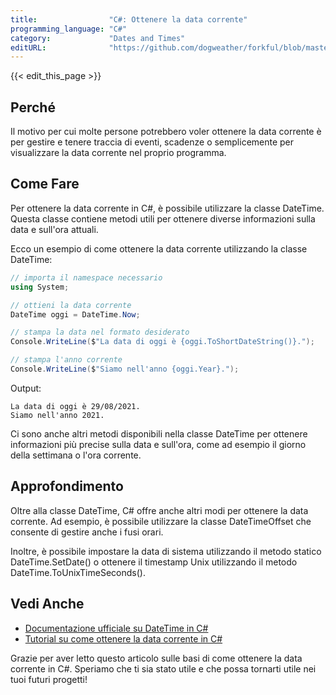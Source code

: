 ```yaml
---
title:                "C#: Ottenere la data corrente"
programming_language: "C#"
category:             "Dates and Times"
editURL:              "https://github.com/dogweather/forkful/blob/master/content/it/c-sharp/getting-the-current-date.md"
---
```


{{< edit_this_page >}}

## Perché
Il motivo per cui molte persone potrebbero voler ottenere la data corrente è per gestire e tenere traccia di eventi, scadenze o semplicemente per visualizzare la data corrente nel proprio programma.

## Come Fare
Per ottenere la data corrente in C#, è possibile utilizzare la classe DateTime. Questa classe contiene metodi utili per ottenere diverse informazioni sulla data e sull'ora attuali.

Ecco un esempio di come ottenere la data corrente utilizzando la classe DateTime:

```C#
// importa il namespace necessario
using System;

// ottieni la data corrente
DateTime oggi = DateTime.Now;

// stampa la data nel formato desiderato
Console.WriteLine($"La data di oggi è {oggi.ToShortDateString()}.");

// stampa l'anno corrente
Console.WriteLine($"Siamo nell'anno {oggi.Year}.");
```

Output:
```
La data di oggi è 29/08/2021.
Siamo nell'anno 2021.
```

Ci sono anche altri metodi disponibili nella classe DateTime per ottenere informazioni più precise sulla data e sull'ora, come ad esempio il giorno della settimana o l'ora corrente.

## Approfondimento
Oltre alla classe DateTime, C# offre anche altri modi per ottenere la data corrente. Ad esempio, è possibile utilizzare la classe DateTimeOffset che consente di gestire anche i fusi orari.

Inoltre, è possibile impostare la data di sistema utilizzando il metodo statico DateTime.SetDate() o ottenere il timestamp Unix utilizzando il metodo DateTime.ToUnixTimeSeconds().

## Vedi Anche
- [Documentazione ufficiale su DateTime in C#](https://docs.microsoft.com/it-it/dotnet/api/system.datetime?view=net-5.0)
- [Tutorial su come ottenere la data corrente in C#](https://www.c-sharpcorner.com/article/get-the-current-date-and-time-in-C-Sharp/)

Grazie per aver letto questo articolo sulle basi di come ottenere la data corrente in C#. Speriamo che ti sia stato utile e che possa tornarti utile nei tuoi futuri progetti!